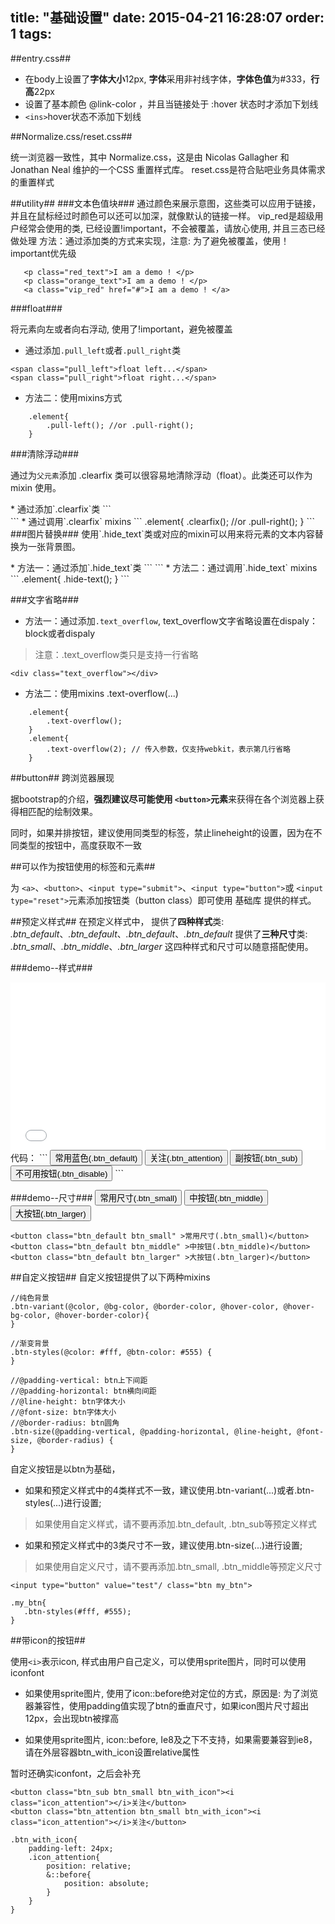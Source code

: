 title: "基础设置"
date: 2015-04-21 16:28:07
order: 1 
tags:
---
##entry.css##

*   在body上设置了**字体大小**12px, **字体**采用非衬线字体，**字体色值**为#333，**行高**22px
*   设置了基本颜色 @link-color ，并且当链接处于 :hover 状态时才添加下划线
*   `<ins>`hover状态不添加下划线

##Normalize.css/reset.css##

统一浏览器一致性，其中 Normalize.css，这是由 Nicolas Gallagher 和 Jonathan Neal 维护的一个CSS 重置样式库。
reset.css是符合贴吧业务具体需求的重置样式

##utility##
###文本色值块###
通过颜色来展示意图，这些类可以应用于链接，并且在鼠标经过时颜色可以还可以加深，就像默认的链接一样。
vip_red是超级用户经常会使用的类, 已经设置!important，不会被覆盖，请放心使用, 并且三态已经做处理
方法：通过添加类的方式来实现，注意: 为了避免被覆盖，使用！important优先级

```
   <p class="red_text">I am a demo ! </p>
   <p class="orange_text">I am a demo ! </p>
   <a class="vip_red" href="#">I am a demo ! </a>
```

###float###

将元素向左或者向右浮动, 使用了!important，避免被覆盖

*   通过添加`.pull_left`或者`.pull_right`类
```
<span class="pull_left">float left...</span> 
<span class="pull_right">float right...</span> 
```
*   方法二：使用mixins方式
```
    .element{
        .pull-left(); //or .pull-right();
    }
```
###清除浮动###
<p>通过为<code>父元素</code>添加 .clearfix 类可以很容易地清除浮动（float）。此类还可以作为 mixin 使用。</p>
*   通过添加`.clearfix`类
```
    <div class="clearfix"></div>
```
*   通过调用`.clearfix` mixins
```
    .element{
        .clearfix(); //or .pull-right();
    }
```
###图片替换###
使用`.hide_text`类或对应的mixin可以用来将元素的文本内容替换为一张背景图。</p>
*   方法一：通过添加`.hide_text`类
```
    <span class="hide_text"></span>
```
*   方法二：通过调用`.hide_text` mixins
```
   .element{
       .hide-text();
   }
```

###文字省略###
*   方法一：通过添加`.text_overflow`, text_overflow文字省略设置在dispaly： block或者dispaly
> 注意：.text_overflow类只是支持一行省略
```
<div class="text_overflow"></div>
```
*   方法二：使用mixins .text-overflow(...)
```
    .element{
        .text-overflow(); 
    }
    .element{
        .text-overflow(2); // 传入参数，仅支持webkit，表示第几行省略
    }
```
##button##
跨浏览器展现

据bootstrap的介绍，**强烈建议尽可能使用 `<button>`元素**来获得在各个浏览器上获得相匹配的绘制效果。

同时，如果并排按钮，建议使用同类型的标签，禁止lineheight的设置，因为在不同类型的按钮中，高度获取不一致

##可以作为按钮使用的标签和元素##

为 `<a>`、`<button>`、`<input type="submit">`、`<input type="button">`或 `<input type="reset">`元素添加按钮类（button class）即可使用 基础库 提供的样式。</p>

##预定义样式##
在预定义样式中，
提供了**四种样式**类: *.btn_default*、*.btn_default*、*.btn_default*、*.btn_default*
提供了**三种尺寸**类: *.btn_small*、*.btn_middle*、*.btn_larger*
这四种样式和尺寸可以随意搭配使用。

###demo--样式###
<iframe height='268' scrolling='no' src='//codepen.io/yuanzhen/embed/YPMaar/?height=268&theme-id=13754' frameborder='no' allowtransparency='true' allowfullscreen='true' style='width: 100%;'>See the Pen <a href='http://codepen.io/yuanzhen/pen/YPMaar/'>YPMaar</a> by yuanzhen (<a href='http://codepen.io/yuanzhen'>@yuanzhen</a>) on <a href='http://codepen.io'>CodePen</a>.
</iframe>
代码：
```
<button class="btn_default btn_small" >常用蓝色(.btn_default)</button>
<button class="btn_attention btn_small" >关注(.btn_attention)</button>
<button class="btn_sub btn_small" >副按钮(.btn_sub)</button>
<button class="btn_disable btn_small" >不可用按钮(.btn_disable)</button>
```

###demo--尺寸###
<button class="btn_default btn_small" >常用尺寸(.btn_small)</button> 
<button class="btn_default btn_middle" >中按钮(.btn_middle)</button> 
<button class="btn_default btn_larger" >大按钮(.btn_larger)</button> 
```
<button class="btn_default btn_small" >常用尺寸(.btn_small)</button> 
<button class="btn_default btn_middle" >中按钮(.btn_middle)</button> 
<button class="btn_default btn_larger" >大按钮(.btn_larger)</button> 
```

##自定义按钮##
自定义按钮提供了以下两种mixins

```
//纯色背景
.btn-variant(@color, @bg-color, @border-color, @hover-color, @hover-bg-color, @hover-border-color){
}

//渐变背景
.btn-styles(@color: #fff, @btn-color: #555) {
}

//@padding-vertical: btn上下间距 
//@padding-horizontal: btn横向间距 
//@line-height: btn字体大小
//@font-size: btn字体大小
//@border-radius: btn圆角
.btn-size(@padding-vertical, @padding-horizontal, @line-height, @font-size, @border-radius) {
}

```

自定义按钮是以btn为基础，
*   如果和预定义样式中的4类样式不一致，建议使用.btn-variant(...)或者.btn-styles(...)进行设置;
> 如果使用自定义样式，请不要再添加.btn_default, .btn_sub等预定义样式
*   如果和预定义样式中的3类尺寸不一致，建议使用.btn-size(...)进行设置;
> 如果使用自定义尺寸，请不要再添加.btn_small, .btn_middle等预定义尺寸

```
<input type="button" value="test"/ class="btn my_btn">

.my_btn{
   .btn-styles(#fff, #555);
}

```

##带icon的按钮##

使用<code>&lt;i&gt;</code>表示icon, 样式由用户自己定义，可以使用sprite图片，同时可以使用iconfont</p>

*   如果使用sprite图片, 使用了icon::before绝对定位的方式，原因是: 为了浏览器兼容性，使用padding值实现了btn的垂直尺寸，如果icon图片尺寸超出12px，会出现btn被撑高</p>
*   如果使用sprite图片, icon::before, Ie8及之下不支持，如果需要兼容到ie8，请在外层容器btn_with_icon设置relative属性</p>

暂时还确实iconfont，之后会补充</p>

```
<button class="btn_sub btn_small btn_with_icon"><i class="icon_attention"></i>关注</button>
<button class="btn_attention btn_small btn_with_icon"><i class="icon_attention"></i>关注</button>

.btn_with_icon{
    padding-left: 24px;
    .icon_attention{
        position: relative;
        &::before{
            position: absolute;
        }
    }
} 

```
